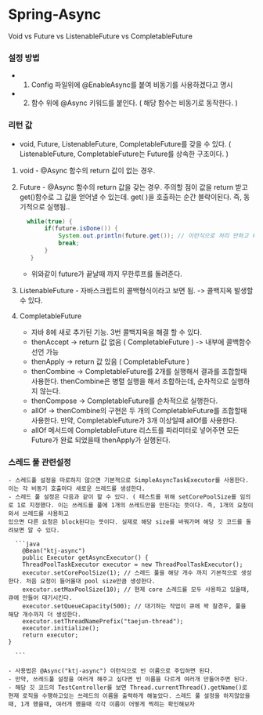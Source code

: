 # Spring-Async
Void vs Future vs ListenableFuture vs CompletableFuture

 ### 설정 방법 
 - 1. Config 파일위에 @EnableAsync를 붙여 비동기를 사용하겠다고 명시
 - 2. 함수 위에 @Async 키워드를 붙인다. ( 해당 함수는 비동기로 동작한다. )

 ### 리턴 값
 - void, Future, ListenableFuture, CompletableFuture를 갖을 수 있다.  ( ListenableFuture, CompletableFuture는 Future를 상속한 구조이다. )
  1. void 
    - @Async 함수의 return 값이 없는 경우. 
  2. Future 
    - @Async 함수의 return 값을 갖는 경우. 주의할 점이 값을 return 받고 get()함수로 그 값을 얻어낼 수 있는데. get( )을 호출하는 순간 블락이된다. 즉, 동기적으로 실행됨..
     ```java
       while(true) {
            if(future.isDone()) {
                System.out.println(future.get()); // 이런식으로 처리 안하고 바로 future.get()을 호출하면 블로킹이된다.
                break;
            }
        }
     ```
     
     - 위와같이 future가 끝날때 까지 무한루프를 돌려준다.
     
  3. ListenableFuture
    - 자바스크립트의 콜백형식이라고 보면 됨. -> 콜백지옥 발생할수 있다.
     
  4. CompletableFuture
      - 자바 8에 새로 추가된 기능. 3번 콜백지옥을 해결 할 수 있다.
      - thenAccept -> return 값 없음 ( CompletableFuture<Void> ) -> 내부에 콜백함수 선언 가능
      - thenApply -> return 값 있음 ( CompletableFuture<T> )
      - thenCombine -> CompletableFuture를 2개를 실행해서 결과를 조합할때 사용한다. thenCombine은 병렬 실행을 해서 조합하는데, 순차적으로 실행하지 않는다.
      - thenCompose -> CompletableFuture를 순차적으로 실행한다.
      -  allOf -> thenCombine의 구현은 두 개의 CompletableFuture를 조합할때 사용한다. 만약, CompletableFuture가 3개 이상일때 allOf를 사용한다.
      - allOf 메서드에 CompletableFuture 리스트를 파라미터로 넣어주면 모든 Future가 완료 되었을때 thenApply가 실행된다.
      
      
### 스레드 풀 관련설정
    - 스레드풀 설정을 따로하지 않으면 기본적으로 SimpleAsyncTaskExecutor를 사용한다. 이는 각 비동기 호출마다 새로운 쓰레드를 생성한다.
    - 스레드 풀 설정은 다음과 같이 할 수 있다. ( 테스트를 위해 setCorePoolSize를 임의로 1로 지정했다. 이는 쓰레드를 풀에 1개의 쓰레드만을 만든다는 뜻이다. 즉, 1개의 요청이 와서 쓰레드를 사용하고 
    있으면 다른 요청은 block된다는 뜻이다. 실제로 해당 size를 바꿔가며 해당 깃 코드를 돌려보면 알 수 있다.
    
      ```java
        @Bean("ktj-async")
        public Executor getAsyncExecutor() {
        ThreadPoolTaskExecutor executor = new ThreadPoolTaskExecutor();
        executor.setCorePoolSize(1); // 스레드 풀을 해당 개수 까지 기본적으로 생성한다. 처음 요청이 들어올대 pool size만큼 생성한다.
        executor.setMaxPoolSize(10); // 현제 core 스레드를 모두 사용하고 있을때, 큐에 만들어 대기시킨다.
        executor.setQueueCapacity(500); // 대기하는 작업이 큐에 꽉 찰경우, 풀을 해당 개수까지 더 생성한다.
        executor.setThreadNamePrefix("taejun-thread");
        executor.initialize();
        return executor;
    }
      
      ```
      
    - 사용법은 @Async("ktj-async") 이런식으로 빈 이름으로 주입하면 된다.
    - 만약, 쓰레드풀 설정을 여러개 해주고 싶다면 빈 이름을 다르게 여러개 만들어주면 된다.
    - 해당 깃 코드의 TestController를 보면 Thread.currentThread().getName()로 현재 로직을 수행하고있는 쓰레드의 이름을 출력하게 해놓았다. 스레드 풀 설정을 하지않았을때, 1개 했을때, 여러개 했을때 각각 이름이 어떻게 찍히는 확인해보자
 
